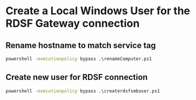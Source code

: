 # Create a Local Windows User for the RDSF Gateway connection

## Rename hostname to match service tag

```cmd
powershell -executionpolicy bypass .\renameComputer.ps1
```

## Create new user for RDSF connection

```cmd
powershell -executionpolicy bypass .\createrdsfsmbuser.ps1
```
